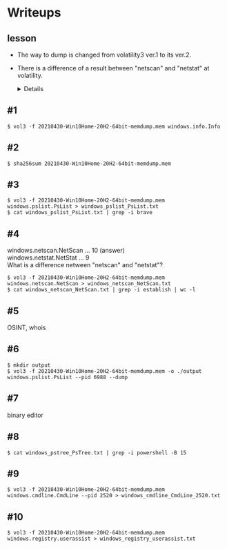 # Writeups
## lesson
- The way to dump is changed from volatility3 ver.1 to its ver.2.
- There is a difference of a result between "netscan" and "netstat" at volatility.
    <details>
    <summary>Details</summary>  
    The difference in results between using the netscan plugin and the netstat plugin in the Volatility framework can be attributed to the different sources of information they use and the way they process that information.  
    
    The netscan plugin uses memory dumps to scan for and extract information about active network connections. It searches for various data structures in memory, such as TCP and UDP tables, to gather information about open connections and the state of those connections.  

    On the other hand, the netstat plugin uses the output of the netstat command, which is a command-line utility that displays active network connections and network statistics. The netstat plugin runs the netstat command within the context of a profile and collects the output of the command, which is then processed and analyzed by the plugin.  

    Due to the differences in the sources of information used by the netscan and netstat plugins, it is possible for the results obtained by these plugins to be different. For example, the netscan plugin may reveal network connections that are not shown by the netstat plugin, or vice versa. Additionally, the way that the plugins process the information they gather can also lead to differences in the results.  

    In general, the choice of plugin to use in a given scenario depends on the specific requirements of the analysis, the state of the system being analyzed, and the type of information that is required. It is important to understand the strengths and limitations of each plugin and choose the one that is best suited to the task at hand.  
    </details>

## #1
```
$ vol3 -f 20210430-Win10Home-20H2-64bit-memdump.mem windows.info.Info
```
  
## #2
```
$ sha256sum 20210430-Win10Home-20H2-64bit-memdump.mem
```
  
## #3
```
$ vol3 -f 20210430-Win10Home-20H2-64bit-memdump.mem windows.pslist.PsList > windows_pslist_PsList.txt
$ cat windows_pslist_PsList.txt | grep -i brave
```
  
## #4
windows.netscan.NetScan ... 10 (answer)  
windows.netstat.NetStat ... 9  
What is a difference netween "netscan" and "netstat"?
```
$ vol3 -f 20210430-Win10Home-20H2-64bit-memdump.mem windows.netscan.NetScan > windows_netscan_NetScan.txt
$ cat windows_netscan_NetScan.txt | grep -i establish | wc -l
```
  
## #5
OSINT, whois  
  
## #6
```
$ mkdir output
$ vol3 -f 20210430-Win10Home-20H2-64bit-memdump.mem -o ./output windows.pslist.PsList --pid 6988 --dump
```
  
## #7
binary editor  
  
## #8
```
$ cat windows_pstree_PsTree.txt | grep -i powershell -B 15
```
  
## #9
```
$ vol3 -f 20210430-Win10Home-20H2-64bit-memdump.mem windows.cmdline.CmdLine --pid 2520 > windows_cmdline_CmdLine_2520.txt
```
  
## #10
```
$ vol3 -f 20210430-Win10Home-20H2-64bit-memdump.mem windows.registry.userassist > windows_registry_userassist.txt
```
